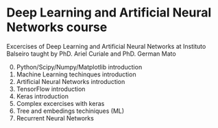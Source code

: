 # Deep Learning and Artificial Neural Networks course

Excercises of Deep Learning and Artificial Neural Networks at Instituto Balseiro taught by PhD. Ariel Curiale and PhD. German Mato

0. Python/Scipy/Numpy/Matplotlib introduction
1. Machine Learning techinques introduction
2. Artificial Neural Networks introduction
3. TensorFlow introduction
4. Keras introduction
5. Complex excercises with keras
6. Tree and embedings techiniques (ML)
7. Recurrent Neural Networks
